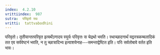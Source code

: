 ```yaml
---
index:  4.2.10
vrittiindex:  987
sutra:  परिवृतो रथः
vritti:  tattvabodhini 
---
```


परिवृतो। तृतीयान्तत्परिवृत इत्यर्थेऽणादय स्युर्यः परिवृत्तः स चेद्रथो भवति। रथाच्छादनार्थं यद्वस्त्रकम्बलादिकं तत एव सर्ववेष्टनं भवति, न तु च्छात्रादिभ्य इत्याशयेनाह---समन्ताद्वेष्टित इति। परिः सर्वतोबावे वर्तत इति भावः।

